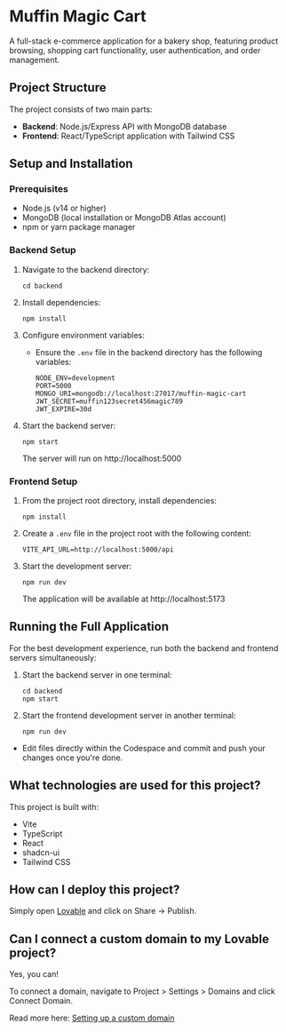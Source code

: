 # Muffin Magic Cart

A full-stack e-commerce application for a bakery shop, featuring product browsing, shopping cart functionality, user authentication, and order management.

## Project Structure

The project consists of two main parts:

- **Backend**: Node.js/Express API with MongoDB database
- **Frontend**: React/TypeScript application with Tailwind CSS

## Setup and Installation

### Prerequisites

- Node.js (v14 or higher)
- MongoDB (local installation or MongoDB Atlas account)
- npm or yarn package manager

### Backend Setup

1. Navigate to the backend directory:
   ```
   cd backend
   ```

2. Install dependencies:
   ```
   npm install
   ```

3. Configure environment variables:
   - Ensure the `.env` file in the backend directory has the following variables:
     ```
     NODE_ENV=development
     PORT=5000
     MONGO_URI=mongodb://localhost:27017/muffin-magic-cart
     JWT_SECRET=muffin123secret456magic789
     JWT_EXPIRE=30d
     ```

4. Start the backend server:
   ```
   npm start
   ```
   The server will run on http://localhost:5000

### Frontend Setup

1. From the project root directory, install dependencies:
   ```
   npm install
   ```

2. Create a `.env` file in the project root with the following content:
   ```
   VITE_API_URL=http://localhost:5000/api
   ```

3. Start the development server:
   ```
   npm run dev
   ```
   The application will be available at http://localhost:5173

## Running the Full Application

For the best development experience, run both the backend and frontend servers simultaneously:

1. Start the backend server in one terminal:
   ```
   cd backend
   npm start
   ```

2. Start the frontend development server in another terminal:
   ```
   npm run dev
   ```
- Edit files directly within the Codespace and commit and push your changes once you're done.

## What technologies are used for this project?

This project is built with:

- Vite
- TypeScript
- React
- shadcn-ui
- Tailwind CSS

## How can I deploy this project?

Simply open [Lovable](https://lovable.dev/projects/ee5cf9df-fe1a-45fc-9cc1-b746b4203943) and click on Share -> Publish.

## Can I connect a custom domain to my Lovable project?

Yes, you can!

To connect a domain, navigate to Project > Settings > Domains and click Connect Domain.

Read more here: [Setting up a custom domain](https://docs.lovable.dev/tips-tricks/custom-domain#step-by-step-guide)
